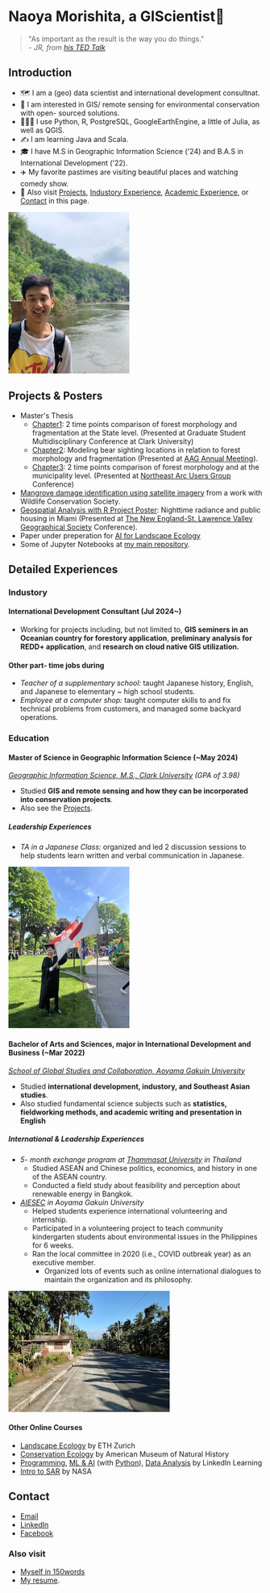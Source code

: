 # Naoya Morishita, a GIScientist🗾
> "As important as the result is the way you do things."<br>
> *-  JR, from [his TED Talk](https://www.ted.com/talks/jr_my_wish_use_art_to_turn_the_world_inside_out)*

## Introduction
- 🗺️ I am a (geo) data scientist and international development consultnat.
- 🐍 I am interested in GIS/ remote sensing for environmental conservation with open- sourced solutions.
- 🧑🏻‍💻 I use Python, R, PostgreSQL, GoogleEarthEngine, a little of Julia, as well as QGIS.
- ✍️ I am learning Java and Scala.
- 🎓 I have M.S in Geographic Information Science ('24) and B.A.S in International Development ('22).
- ✈️ My favorite pastimes are visiting beautiful places and watching comedy show.
- 🔎 Also visit [Projects](#projects--posters),  [Industory Experience](#industory), [Academic Experience](#education), or [Contact](#contact) in this page.

![Myself](files/me.jpeg)

## Projects & Posters
- Master's Thesis
    - [Chapter1](https://drive.google.com/file/d/1v95dtnStOPnyLN8tAxUJsYyh5a1dnrAG/view?usp=sharing): 2 time points comparison of forest morphology and fragmentation at the State level. (Presented at Graduate Student Multidisciplinary Conference at Clark University)
    - [Chapter2](https://drive.google.com/file/d/1KTwdp9Vc1m3MdMPhjuuXkAoh-fcOZSoI/view?usp=sharing): Modeling bear sighting locations in relation to forest morphology and fragmentation (Presented at [AAG Annual Meeting](https://www.aag.org)).
    - [Chapter3](https://drive.google.com/file/d/1-XQnP7SMEBXeoL6QF7A_Z-PsrLKH_6yW/view?usp=sharing): 2 time points comparison of forest morphology and at the municipality level. (Presented at [Northeast Arc Users Group](https://www.northeastarc.org) Conference)
- [Mangrove damage identification using satellite imagery](https://code.earthengine.google.com/063ff9e04d1d0fde236d127a250fa4e2) from a work with Wildlife Conservation Society.
- [Geospatial Analysis with R Project Poster](https://drive.google.com/file/d/1przSzgX2w7Bu-Xe5GC-tGOCgut8wtvqH/view?usp=sharing): Nighttime radiance and public housing in Miami (Presented at [The New England-St. Lawrence Valley Geographical Society](https://nestval.aag.org) Conference).
- Paper under preperation for [AI for Landscape Ecology](https://link.springer.com/collections/aaidbjichg)
- Some of Jupyter Notebooks at [my main repository](https://github.com/naoyamorishita/main).

## Detailed Experiences
### Industory
#### International Development Consultant (Jul 2024~)
- Working for projects including, but not limited to, **GIS seminers in an Oceanian country for forestory application**, **preliminary analysis for REDD+ application**, and **research on cloud native GIS utilization.**

#### Other part- time jobs during
- *Teacher of a supplementary school:* taught Japanese history, English, and Japanese to elementary ~ high school students.
- *Employee at a computer shop:* taught computer skills to and fix technical problems from customers, and managed some backyard operations.

### Education
#### Master of Science in Geographic Information Science (~May 2024)
*[Geographic Information Science, M.S., Clark University](https://www.clarku.edu/programs/masters/geographic-information-science-ms/) (GPA of 3.98)*
- Studied **GIS and remote sensing and how they can be incorporated into conservation projects**.
- Also see the [Projects](#projects--conference-posters).


##### Leadership Experiences
- *TA in a Japanese Class:* organized and led 2 discussion sessions to help students learn written and verbal communication in Japanese.

![Me at the graduation](files/clark_gradphoto.jpeg)

#### Bachelor of Arts and Sciences, major in International Development and Business (~Mar 2022)
*[School of Global Studies and Collaboration, Aoyama Gakuin University](https://www.aoyama.ac.jp/en/academic/undergraduate/gsc/)*
- Studied **international development, industory, and Southeast Asian studies**.
- Also studied fundamental science subjects such as **statistics, fieldworking methods, and academic writing and presentation in English**

##### International & Leadership Experiences
- *5- month exchange program at [Thammasat University](https://tu.ac.th/en) in Thailand*
    - Studied ASEAN and Chinese politics, economics, and history in one of the ASEAN country.
    - Conducted a field study about feasibility and perception about renewable energy in Bangkok.
- *[AIESEC](https://aiesec.org) in Aoyama Gakuin University*
    - Helped students experience international volunteering and internship.
    - Participated in a volunteering project to teach community kindergarten students about environmental issues in the Philippines for 6 weeks.
    - Ran the local committee in 2020 (i.e., COVID outbreak year) as an executive member.
        - Organized lots of events such as online international dialogues to maintain the organization and its philosophy.

![An image of village where I worked for](./files/ph_village.jpeg)

#### Other Online Courses
- [Landscape Ecology](https://drive.google.com/file/d/1dHDsb4criQKbVJMupAKrU_rGuc3bFMUw/view?usp=sharing) by ETH Zurich
- [Conservation Ecology](https://drive.google.com/file/d/15k8ShLK5vE3C619Qdl-N4H_LAEAscX9a/view?usp=sharing) by American Museum of Natural History
- [Programming](https://drive.google.com/file/d/1YJccMzebTXIdLNOrHuIpP-dfA_wZ53_Y/view?usp=sharing), [ML & AI](https://drive.google.com/file/d/1K3BidFksVIzJzeyVH5FxiqKm6yLhshoD/view?usp=sharing) (with [Python](https://drive.google.com/file/d/1yDNTTXXLZ6nQ4tm0c2QF3lfiaxpHiCrO/view?usp=sharing)), [Data Analysis](https://drive.google.com/file/d/1LpEq5fhV-XX4A3liiJKM1x6qt8cb2jIf/view?usp=sharing) by LinkedIn Learning
- [Intro to SAR](https://drive.google.com/file/d/1ztXKeByR3P3V-6qKtt5EuXAtV_-W8ayz/view?usp=sharing) by NASA

## Contact
- [Email](mailto:0zh4772g325515u64@gmail.com)
- [LinkedIn](https://www.linkedin.com/in/naoya-morishita-705393254/)
- [Facebook](https://www.facebook.com/naoya.morishita.56/)

### Also visit
- [Myself in 150words](.summary.md)
- [My resume](https://docs.google.com/document/d/1ijZtEYsCy4wlroVGakiaZGIpIcOqZZFoT6h-3xpDmWk/edit?usp=sharing).
